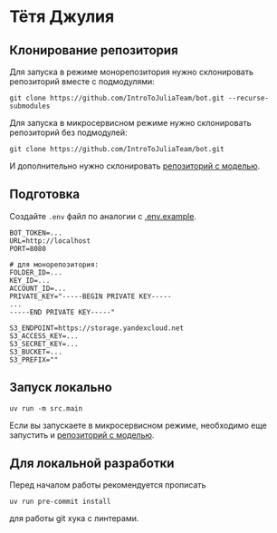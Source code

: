 # Тётя Джулия

## Клонирование репозитория

Для запуска в режиме монорепозитория нужно склонировать репозиторий вместе с подмодулями:

```commandline
git clone https://github.com/IntroToJuliaTeam/bot.git --recurse-submodules
```

Для запуска в микросервисном режиме нужно склонировать репозиторий без подмодулей:

```commandline
git clone https://github.com/IntroToJuliaTeam/bot.git
```

И дополнительно нужно склонировать [репозиторий с моделью](https://github.com/IntroToJuliaTeam/gpt).

## Подготовка

Создайте `.env` файл по аналогии с [.env.example](.env.example).

```
BOT_TOKEN=...
URL=http://localhost
PORT=8080

# для монорепозитория:
FOLDER_ID=...
KEY_ID=...
ACCOUNT_ID=...
PRIVATE_KEY="-----BEGIN PRIVATE KEY-----
...
-----END PRIVATE KEY-----"

S3_ENDPOINT=https://storage.yandexcloud.net
S3_ACCESS_KEY=...
S3_SECRET_KEY=...
S3_BUCKET=...
S3_PREFIX=""
```

## Запуск локально

```commandline
uv run -m src.main
```

Если вы запускаете в микросервисном режиме, необходимо еще запустить
и [репозиторий с моделью](https://github.com/IntroToJuliaTeam/gpt).

## Для локальной разработки

Перед началом работы рекомендуется прописать 

```commandline
uv run pre-commit install
```

для работы git хука с линтерами.